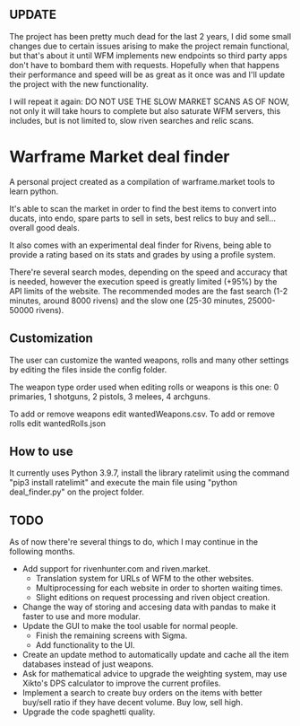 ## UPDATE
The project has been pretty much dead for the last 2 years, I did some small changes due to certain issues arising to make the project remain functional, but that's about it until WFM implements new endpoints so third party apps don't have to bombard them with requests. Hopefully when that happens their performance and speed will be as great as it once was and I'll update the project with the new functionality.

I will repeat it again: DO NOT USE THE SLOW MARKET SCANS AS OF NOW, not only it will take hours to complete but also saturate WFM servers, this includes, but is not limited to, slow riven searches and relic scans.

# Warframe Market deal finder

A personal project created as a compilation of warframe.market tools to learn python.

It's able to scan the market in order to find the best items to convert into ducats, into endo, spare parts to sell in sets, best relics to buy and sell... overall good deals.

It also comes with an experimental deal finder for Rivens, being able to provide a rating based on its stats and grades by using a profile system.

There're several search modes, depending on the speed and accuracy that is needed, however the execution speed is greatly limited (+95%) by the API limits of the website. The recommended modes are the fast search (1-2 minutes, around 8000 rivens) and the slow one (25-30 minutes, 25000-50000 rivens).

## Customization

The user can customize the wanted weapons, rolls and many other settings by editing the files inside the config folder.

The weapon type order used when editing rolls or weapons is this one: 0 primaries, 1 shotguns, 2 pistols, 3 melees, 4 archguns.

To add or remove weapons edit wantedWeapons.csv. To add or remove rolls edit wantedRolls.json

## How to use

It currently uses Python 3.9.7, install the library ratelimit using the command "pip3 install ratelimit" and execute the main file using "python deal_finder.py" on the project folder.


## TODO

As of now there're several things to do, which I may continue in the following months.
- Add support for rivenhunter.com and riven.market.
   - Translation system for URLs of WFM to the other websites. 
   - Multiprocessing for each website in order to shorten waiting times. 
   - Slight editions on request processing and riven object creation. 
- Change the way of storing and accesing data with pandas to make it faster to use and more modular. 
- Update the GUI to make the tool usable for normal people. 
   - Finish the remaining screens with Sigma. 
   - Add functionality to the UI. 
- Create an update method to automatically update and cache all the item databases instead of just weapons.
- Ask for mathematical advice to upgrade the weighting system, may use Xikto's DPS calculator to improve the current profiles.
- Implement a search to create buy orders on the items with better buy/sell ratio if they have decent volume. Buy low, sell high.
- Upgrade the code spaghetti quality. 
